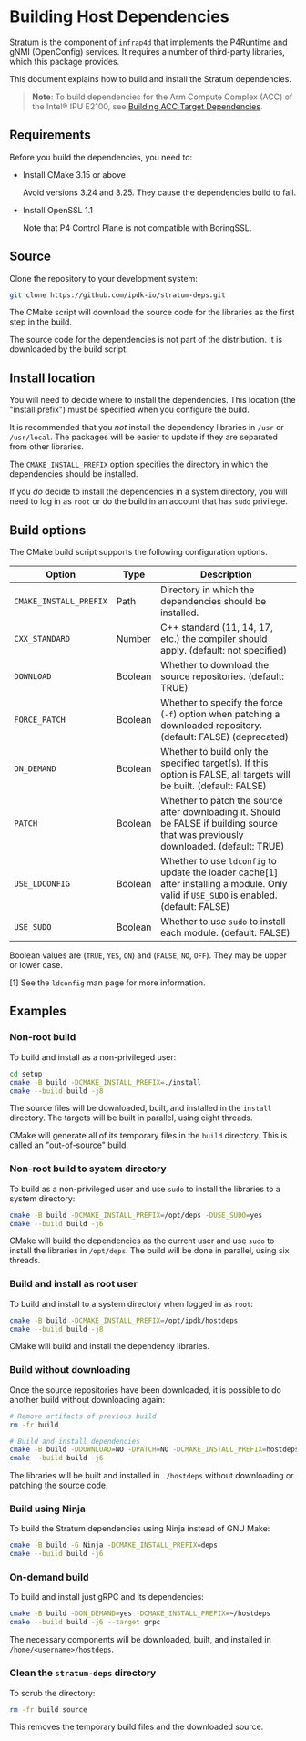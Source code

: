 # Building Host Dependencies

Stratum is the component of `infrap4d` that implements the P4Runtime and gNMI
(OpenConfig) services. It requires  a number of third-party libraries, which
this package provides.

This document explains how to build and install the Stratum dependencies.

> **Note**: To build dependencies for the Arm Compute Complex (ACC) of the
Intel&reg; IPU E2100, see
[Building ACC Target Dependencies](building-acc-target-deps.md).

## Requirements

Before you build the dependencies, you need to:

- Install CMake 3.15 or above

  Avoid versions 3.24 and 3.25. They cause the dependencies build to fail.

- Install OpenSSL 1.1

  Note that P4 Control Plane is not compatible with BoringSSL.

## Source

Clone the repository to your development system:

```bash
git clone https://github.com/ipdk-io/stratum-deps.git
```

The CMake script will download the source code for the libraries as the
first step in the build.

The source code for the dependencies is not part of the distribution.
It is downloaded by the build script.

## Install location

You will need to decide where to install the dependencies. This location
(the "install prefix") must be specified when you configure the build.

It is recommended that you _not_ install the dependency libraries in `/usr`
or `/usr/local`. The packages will be easier to update if they are separated
from other libraries.

The `CMAKE_INSTALL_PREFIX` option specifies the directory in which the
dependencies should be installed.

If you _do_ decide to install the dependencies in a system directory, you
will need to log in as `root` or do the build in an account that has `sudo`
privilege.

## Build options

The CMake build script supports the following configuration options.

| Option | Type | Description |
| ------ | ---- | ----------- |
| `CMAKE_INSTALL_PREFIX` | Path | Directory in which the dependencies should be installed. |
| `CXX_STANDARD` | Number | C++ standard (11, 14, 17, etc.) the compiler should apply. (default: not specified) |
| `DOWNLOAD` | Boolean | Whether to download the source repositories. (default: TRUE) |
| `FORCE_PATCH` | Boolean | Whether to specify the force (`-f`) option when patching a downloaded repository. (default: FALSE) (deprecated) |
| `ON_DEMAND` | Boolean | Whether to build only the specified target(s). If this option is FALSE, all targets will be built. (default: FALSE) |
| `PATCH` | Boolean | Whether to patch the source after downloading it. Should be FALSE if building source that was previously downloaded. (default: TRUE) |
| `USE_LDCONFIG` | Boolean | Whether to use `ldconfig` to update the loader cache[1] after installing a module. Only valid if `USE_SUDO` is enabled. (default: FALSE) |
| `USE_SUDO` | Boolean | Whether to use `sudo` to install each module. (default: FALSE) |

Boolean values are (`TRUE`, `YES`, `ON`) and (`FALSE`, `NO`, `OFF`).
They may be upper or lower case.

[1] See the `ldconfig` man page for more information.

## Examples

### Non-root build

To build and install as a non-privileged user:

```bash
cd setup
cmake -B build -DCMAKE_INSTALL_PREFIX=./install
cmake --build build -j8
```

The source files will be downloaded, built, and installed in the `install`
directory. The targets will be built in parallel, using eight threads.

CMake will generate all of its temporary files in the `build` directory.
This is called an "out-of-source" build.

### Non-root build to system directory

To build as a non-privileged user and use `sudo` to install the libraries to
a system directory:

```bash
cmake -B build -DCMAKE_INSTALL_PREFIX=/opt/deps -DUSE_SUDO=yes
cmake --build build -j6
```

CMake will build the dependencies as the current user and use `sudo` to
install the libraries in `/opt/deps`. The build will be done in parallel,
using six threads.

### Build and install as root user

To build and install to a system directory when logged in as `root`:

```bash
cmake -B build -DCMAKE_INSTALL_PREFIX=/opt/ipdk/hostdeps
cmake --build build -j8
```

CMake will build and install the dependency libraries.

### Build without downloading

Once the source repositories have been downloaded, it is possible to do
another build without downloading again:

```bash
# Remove artifacts of previous build
rm -fr build

# Build and install dependencies
cmake -B build -DDOWNLOAD=NO -DPATCH=NO -DCMAKE_INSTALL_PREFIX=hostdeps
cmake --build build -j6
```

The libraries will be built and installed in `./hostdeps` without downloading
or patching the source code.

### Build using Ninja

To build the Stratum dependencies using Ninja instead of GNU Make:

```bash
cmake -B build -G Ninja -DCMAKE_INSTALL_PREFIX=deps
cmake --build build -j6
```

### On-demand build

To build and install just gRPC and its dependencies:

```bash
cmake -B build -DON_DEMAND=yes -DCMAKE_INSTALL_PREFIX=~/hostdeps
cmake --build build -j6 --target grpc
```

The necessary components will be downloaded, built, and installed in
`/home/<username>/hostdeps`.

### Clean the `stratum-deps` directory

To scrub the directory:

```bash
rm -fr build source
```

This removes the temporary build files and the downloaded source.
